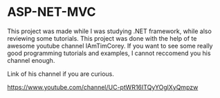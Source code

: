 # ASP-NET-MVC
This project was made while I was studying .NET framework, while also reviewing some tutorials. This project was done with the help of te
awesome youtube channel IAmTimCorey. If you want to see some really good programming tutorials and examples, I cannot reccomend you
his channel enough.

Link of his channel if you are curious.

https://www.youtube.com/channel/UC-ptWR16ITQyYOglXyQmpzw
